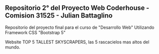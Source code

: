 ## Repositorio 2° del Proyecto Web Coderhouse - Comision 31525 - Julian Battaglino

 Repositorio del proyecto final para el curso de "Desarrollo Web" Utilizando Framework CSS "Bootstrap 5"

 Website TOP 5 TALLEST SKYSCRAPERS, las 5 rascacielos mas altos del mundo. 
